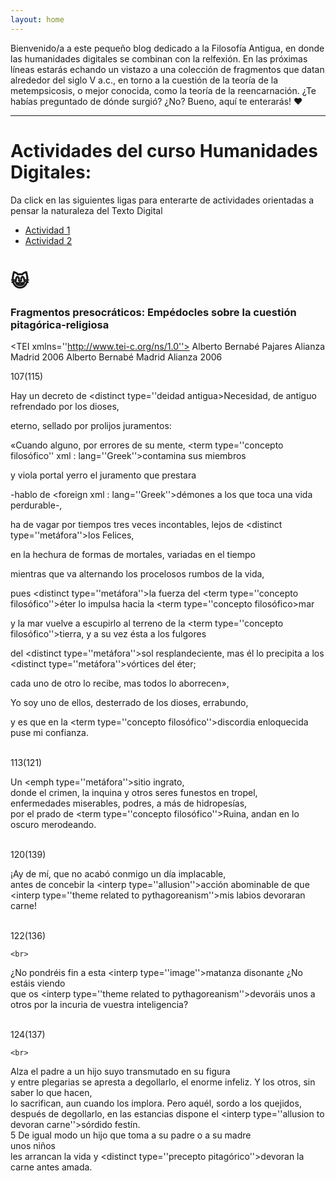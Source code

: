 ```yaml
---
layout: home
---
```


Bienvenido/a a este pequeño blog dedicado a la Filosofía Antigua, en donde las humanidades digitales se combinan con la relfexión.
En las próximas líneas estarás echando un vistazo a una colección de fragmentos que datan alrededor del siglo V a.c., en torno a
la cuestión de la teoría de la metempsicosis, o mejor conocida, como la teoría de la reencarnación. ¿Te habías preguntado de dónde
surgió? ¿No? Bueno, aquí te enterarás! ❤️

---
<h1>Actividades del curso Humanidades Digitales:</h1>


Da click en las siguientes ligas para enterarte de actividades orientadas a pensar la naturaleza del Texto Digital

- [Actividad 1](https://docs.google.com/document/d/1MbotJzewdvXEE1eV8s56UZrFhpG75zNrph3QI81U1OY/edit)
- [Actividad 2](https://docs.google.com/presentation/d/1hEoJQiTYMGfjNjHCyecqLppD_1H0Fyw_CP7ENhacau4/edit#slide=id.p1)

😸
===

### Fragmentos presocráticos: Empédocles sobre la cuestión pitagórica-religiosa


<?xml version=''1.0'' encoding=''UTF-8''?>
<?xml-model href=''http://www.tei-c.org/release/xml/tei/custom/schema/relaxng/teilite.rng'' schematypens=''http://relaxng.org/ns/structure/1.0''?>
<TEI xmlns=''http://www.tei-c.org/ns/1.0''>
 <teiHeader>
  <fileDEsc>
   <titleStmt>
    <title>Fragmentos presocráticos de Tales a Demócrito</title>
    <author>Alberto Bernabé Pajares</author>
   </titleStmt>
   <publicationStmt>
    <publisher>Alianza</publisher>
    <pubPlace>Madrid</pubPlace>
    <date>2006</date>
   </publicationStmt>
   <sourceDesc>
    <biblStruct>
     <monogr>
      <author>Alberto Bernabé</author>
      <title>Fragmentos presocráticos de Tales a Demócrito</title>
      <imprint>
       <pubPlace>Madrid</pubPlace>
       <publisher>Alianza</publisher>
       <date>2006</date>
      </imprint>
     </monogr>
    </biblStruct>
   </sourceDesc>
  </fileDEsc>
 </teiHeader>
 <text>
  <body>
   <div type=''Fragmento''>
   <idno type=''Fragmento DK''>107(115)</idno>
    
   <br>
    
   Hay un decreto de <distinct type=''deidad antigua>Necesidad</distinct>, de antiguo refrendado por los dioses,<br>
    
   eterno, sellado por prolijos juramentos:<br>
    
   <cit>«Cuando alguno, por errores de su mente, <term type=''concepto filosófico'' xml : lang=''Greek''>contamina</term> sus miembros<br>
    
   y viola portal yerro el juramento que prestara<br>
    
   -hablo de <foreign xml : lang=''Greek''>démones</foreign> a los que toca una vida perdurable-,<br>
    
   ha de vagar por tiempos tres veces incontables, lejos de <distinct type=''metáfora''>los Felices</distinct>,<br>
    
   en la hechura de formas de mortales, variadas en el tiempo<br>
    
   mientras que va alternando los procelosos rumbos de la vida,<br>
    
   pues <distinct type=''metáfora''>la fuerza del <term type=''concepto filosófico''>éter</term></distinct> lo impulsa hacia la <term type=''concepto filosófico>mar</term><br>
    
   y la mar vuelve a escupirlo al terreno de la <term type=''concepto filosófico''>tierra</term>, y a su vez ésta a los fulgores<br>
    
   del <distinct type=''metáfora''>sol resplandeciente</distinct>, mas él lo precipita a los <distinct type=''metáfora''>vórtices del éter</distinct>;<br>
    
   cada uno de otro lo recibe, mas todos lo aborrecen»</cit>,<br>
    
   Yo soy uno de ellos, desterrado de los dioses, errabundo,<br>
    
   y es que en la <term type=''concepto filosófico''>discordia</term> enloquecida puse mi confianza.
   </div>

   <br>

   <div type=''Fragmento''>
   <idno type=''Fragmento DK''>113(121)</idno>
    
   <br>
    
   Un <emph type=''metáfora''>sitio ingrato</emph>,<br>
   donde el crimen, la inquina y otros seres funestos en tropel,<br>
   enfermedades miserables, podres, a más de hidropesías,<br>
   por el prado de <term type=''concepto filosófico''>Ruina</term>, andan en lo oscuro merodeando.<br>
   </div>

   <br>

   <div type=''Fragmento''>
   <idno type=''Fragmento DK''>120(139)</idno>
    
   <br>
    
   ¡Ay de mí, que no acabó conmigo un día implacable,<br>
   antes de concebir la <interp type=''allusion''>acción abominable</interp> de que <interp type=''theme related to pythagoreanism''>mis labios devoraran carne</interp>!<br>
   </div>

   <br>

   <div type=''Fragmento''>
   <idno type=''Fragmento DK''>122(136)</idno>
    
    <br>
    
   ¿No pondréis fin a esta <interp type=''image''>matanza disonante</interp> ¿No estáis viendo<br>
   que os <interp type=''theme related to pythagoreanism''>devoráis unos a otros</interp> por la incuria de vuestra inteligencia?<br>
   </div>

   <br>

   <div type=''Fragmento''>
  <idno type=''FRagmento DK''>124(137)</idno>
    
    <br>
    
   Alza el padre a un hijo suyo transmutado en su figura<br>
   y entre plegarias se apresta a degollarlo, el enorme infeliz. Y los otros, sin saber lo que hacen,<br>
   lo sacrifican, aun cuando los implora. Pero aquél, sordo a los quejidos,<br>
   después de degollarlo, en las estancias dispone el  <interp type=''allusion to devoran carne''>sórdido festín</interp>.<br>                                        5
   De igual modo un hijo que toma a su padre o a su madre<br>
   unos niños<br>
   les arrancan la vida y  <distinct type=''precepto pitagórico''>devoran la carne antes amada</distinct>.<br>
   </div>
  </body>
 </text>
</TEI>

     
